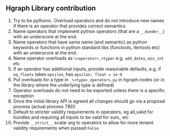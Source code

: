 Hgraph Library contribution
---------------------------

1. Try to be pythonic. Overload operators and do not introduce new names if there is an operator that provides correct semantics
2. Name operators that implement python operators (that are a `__dunder__`) with an underscore at the end.
3. Name operators that have same name (and semantic) as python keywords or functions in python standard libs (functools, itertools etc) with an underscore at the end.
4. Name operator overloads as `\<operator>_<type>` e.g. `add_dates`, `min_int` etc
5. If an operator has additional inputs, provide reasonable defaults, e.g. if `eq_floats` takes `epsilon`, has `epsilon: float = 1e-9`
6. Put overloads for a type in `_\<type>_operators.py` in hgraph.nodes (or in the library where the underlying type is defined)
7. Operator overloads do not need to be exported unless there is a specific exception
8. Once the initial library API is agreed all changes should go via a proposal process (actual process TBD)
9. Default to stricter validity requirements in operators, eg all_valid for bundles and requiring all inputs to be valid for sum_ etc
10. Provide `__strict__` scalar arg to operators to allow for more lenient validity requirements when passed `False`
